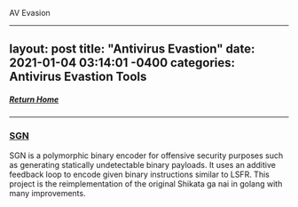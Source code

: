 AV Evasion

---
layout: post
title:  "Antivirus Evastion"
date:   2021-01-04 03:14:01 -0400
categories: Antivirus Evastion Tools
---
##### [Return Home](https://thegetch.github.io/penetration/testing/resources/2020/07/24/Home/)

---

### [SGN](https://github.com/EgeBalci/sgn)

SGN is a polymorphic binary encoder for offensive security purposes such as generating statically undetectable binary payloads. It uses an additive feedback loop to encode given binary instructions similar to LSFR. This project is the reimplementation of the original Shikata ga nai in golang with many improvements.


